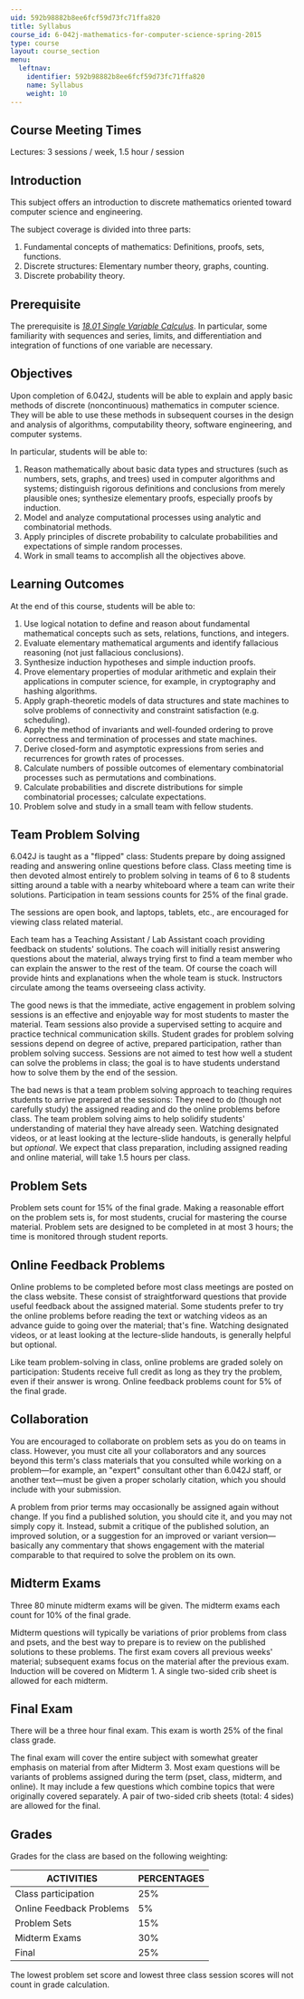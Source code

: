 ```yaml
---
uid: 592b98882b8ee6fcf59d73fc71ffa820
title: Syllabus
course_id: 6-042j-mathematics-for-computer-science-spring-2015
type: course
layout: course_section
menu:
  leftnav:
    identifier: 592b98882b8ee6fcf59d73fc71ffa820
    name: Syllabus
    weight: 10
---
```


Course Meeting Times
--------------------

Lectures: 3 sessions / week, 1.5 hour / session

Introduction
------------

This subject offers an introduction to discrete mathematics oriented toward computer science and engineering.

The subject coverage is divided into three parts:

1.  Fundamental concepts of mathematics: Definitions, proofs, sets, functions.
2.  Discrete structures: Elementary number theory, graphs, counting.
3.  Discrete probability theory.

Prerequisite
------------

The prerequisite is [_18.01 Single Variable Calculus_](/courses/18-01sc-single-variable-calculus-fall-2010/). In particular, some familiarity with sequences and series, limits, and differentiation and integration of functions of one variable are necessary.

Objectives
----------

Upon completion of 6.042J, students will be able to explain and apply basic methods of discrete (noncontinuous) mathematics in computer science. They will be able to use these methods in subsequent courses in the design and analysis of algorithms, computability theory, software engineering, and computer systems.

In particular, students will be able to:

1.  Reason mathematically about basic data types and structures (such as numbers, sets, graphs, and trees) used in computer algorithms and systems; distinguish rigorous definitions and conclusions from merely plausible ones; synthesize elementary proofs, especially proofs by induction.
2.  Model and analyze computational processes using analytic and combinatorial methods.
3.  Apply principles of discrete probability to calculate probabilities and expectations of simple random processes.
4.  Work in small teams to accomplish all the objectives above.

Learning Outcomes
-----------------

At the end of this course, students will be able to:

1.  Use logical notation to define and reason about fundamental mathematical concepts such as sets, relations, functions, and integers.
2.  Evaluate elementary mathematical arguments and identify fallacious reasoning (not just fallacious conclusions).
3.  Synthesize induction hypotheses and simple induction proofs.
4.  Prove elementary properties of modular arithmetic and explain their applications in computer science, for example, in cryptography and hashing algorithms.
5.  Apply graph-theoretic models of data structures and state machines to solve problems of connectivity and constraint satisfaction (e.g. scheduling).
6.  Apply the method of invariants and well-founded ordering to prove correctness and termination of processes and state machines.
7.  Derive closed-form and asymptotic expressions from series and recurrences for growth rates of processes.
8.  Calculate numbers of possible outcomes of elementary combinatorial processes such as permutations and combinations.
9.  Calculate probabilities and discrete distributions for simple combinatorial processes; calculate expectations.
10.  Problem solve and study in a small team with fellow students.

Team Problem Solving
--------------------

6.042J is taught as a "flipped" class: Students prepare by doing assigned reading and answering online questions before class. Class meeting time is then devoted almost entirely to problem solving in teams of 6 to 8 students sitting around a table with a nearby whiteboard where a team can write their solutions. Participation in team sessions counts for 25% of the final grade.

The sessions are open book, and laptops, tablets, etc., are encouraged for viewing class related material.

Each team has a Teaching Assistant / Lab Assistant coach providing feedback on students' solutions. The coach will initially resist answering questions about the material, always trying first to find a team member who can explain the answer to the rest of the team. Of course the coach will provide hints and explanations when the whole team is stuck. Instructors circulate among the teams overseeing class activity.

The good news is that the immediate, active engagement in problem solving sessions is an effective and enjoyable way for most students to master the material. Team sessions also provide a supervised setting to acquire and practice technical communication skills. Student grades for problem solving sessions depend on degree of active, prepared participation, rather than problem solving success. Sessions are not aimed to test how well a student can solve the problems in class; the goal is to have students understand how to solve them by the end of the session.

The bad news is that a team problem solving approach to teaching requires students to arrive prepared at the sessions: They need to do (though not carefully study) the assigned reading and do the online problems before class. The team problem solving aims to help solidify students' understanding of material they have already seen. Watching designated videos, or at least looking at the lecture-slide handouts, is generally helpful but _optional_. We expect that class preparation, including assigned reading and online material, will take 1.5 hours per class.

Problem Sets
------------

Problem sets count for 15% of the final grade. Making a reasonable effort on the problem sets is, for most students, crucial for mastering the course material. Problem sets are designed to be completed in at most 3 hours; the time is monitored through student reports.

Online Feedback Problems
------------------------

Online problems to be completed before most class meetings are posted on the class website. These consist of straightforward questions that provide useful feedback about the assigned material. Some students prefer to try the online problems before reading the text or watching videos as an advance guide to going over the material; that's fine. Watching designated videos, or at least looking at the lecture-slide handouts, is generally helpful but optional.

Like team problem-solving in class, online problems are graded solely on participation: Students receive full credit as long as they try the problem, even if their answer is wrong. Online feedback problems count for 5% of the final grade.

Collaboration
-------------

You are encouraged to collaborate on problem sets as you do on teams in class. However, you must cite all your collaborators and any sources beyond this term's class materials that you consulted while working on a problem—for example, an "expert" consultant other than 6.042J staff, or another text—must be given a proper scholarly citation, which you should include with your submission.

A problem from prior terms may occasionally be assigned again without change. If you find a published solution, you should cite it, and you may not simply copy it. Instead, submit a critique of the published solution, an improved solution, or a suggestion for an improved or variant version—basically any commentary that shows engagement with the material comparable to that required to solve the problem on its own.

Midterm Exams
-------------

Three 80 minute midterm exams will be given. The midterm exams each count for 10% of the final grade.

Midterm questions will typically be variations of prior problems from class and psets, and the best way to prepare is to review on the published solutions to these problems. The first exam covers all previous weeks' material; subsequent exams focus on the material after the previous exam. Induction will be covered on Midterm 1. A single two-sided crib sheet is allowed for each midterm.

Final Exam
----------

There will be a three hour final exam. This exam is worth 25% of the final class grade.

The final exam will cover the entire subject with somewhat greater emphasis on material from after Midterm 3. Most exam questions will be variants of problems assigned during the term (pset, class, midterm, and online). It may include a few questions which combine topics that were originally covered separately. A pair of two-sided crib sheets (total: 4 sides) are allowed for the final.

Grades
------

Grades for the class are based on the following weighting:

| ACTIVITIES | PERCENTAGES |
| --- | --- |
| Class participation | 25% |
| Online Feedback Problems | 5% |
| Problem Sets | 15% |
| Midterm Exams | 30% |
| Final | 25% 

The lowest problem set score and lowest three class session scores will not count in grade calculation.